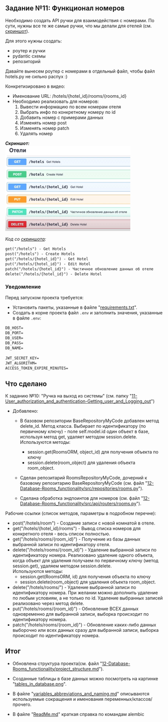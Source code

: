 ## Задание №11: Функционал номеров
Необходимо создать API ручки для взаимодействия с номерами. По сути, 
нужны все те же самые ручки, что мы делали для отелей (см. [скриншот](https://github.com/shilyas-ru/FastAPI_AS/blob/main/12-Database-Rooms_functionality/Screenshot_at_Aug_29_01-19-03.png)).

Для этого нужны создать:
- роутер и ручки
- pydantic схемы
- репозиторий

Давайте вынесем роутер с номерами в отдельный файл, чтобы 
файл hotels.py не сильно распух :)

Конкретизировано в видео:
- Именование URL: /hotels/{hotel_id}/rooms/{rooms_id}
- Необходимо реализовать для номеров:
    1. Вывести информацию по всем номерам отеля
    2. Выбрать инфо по конкретному номеру по id
    3. Добавить номер с примерами данных
    4. Изменять номер post
    5. Изменять номер patch
    6. Удалять номер


***Скриншот:***<br>
<img src="https://github.com/shilyas-ru/FastAPI_AS/blob/main/12-Database-Rooms_functionality/Screenshot_at_Aug_29_01-19-03.png" alt="скриншот" height="270">


*Код со [скриншота](https://github.com/shilyas-ru/FastAPI_AS/blob/main/12-Database-Rooms_functionality/Screenshot_at_Aug_29_01-19-03.png):*
```
get("/hotels") - Get Hotels
post("/hotels") - Create Hotels
get("/hotels/{hotel_id}") - Get Hotel
put("/hotels/{hotel_id}") - Edit Hotel
patch("/hotels/{hotel_id}") - Частичное обновление данных об отеле
delete("/hotels/{hotel_id}") - Delete Hotel
```



### Уведомление
Перед запуском проекта требуется:
- Установить пакеты, указанные в файле "[requirements.txt](https://github.com/shilyas-ru/FastAPI_AS/tree/main/12-Database-Rooms_functionality/requirements.txt)".
- Создать в корне проекта файл `.env` и заполнить значения, указанные в файле `.env`:
```
DB_HOST=
DB_PORT=
DB_USER=
DB_PASS=
DB_NAME=

JWT_SECRET_KEY=
JWT_ALGORITHM=
ACCESS_TOKEN_EXPIRE_MINUTES=
```



## Что сделано

К заданию №10: "Ручка на выход из системы" (см. папку "[11-User_authorization_and_authentication-Getting_user_and_Logging_out](https://github.com/shilyas-ru/FastAPI_AS/tree/main/11-User_authorization_and_authentication-Getting_user_and_Logging_out)")

- Добавлено:
    - В базовом репозитории BaseRepositoryMyCode добавлен метод delete_id. Метод класса. Выбирает по идентификатору 
      (по первичному ключу) - поле self.model.id один объект в базе, используя метод get, удаляет методом session.delete.<br>
      Используются методы:
        - session.get(RoomsORM, object_id) для получения объекта по ключу
        - session.delete(room_object) для удаления объекта room_object.
        
    - Сделан репозитарий RoomsRepositoryMyCode, дочерний к базовому репозитарию BaseRepositoryMyCode (см. файл "[12-Database-Rooms_functionality/src/repositories/rooms.py](https://github.com/shilyas-ru/FastAPI_AS/tree/main/12-Database-Rooms_functionality/src/repositories/rooms.py)").

    - Сделана обработка эндпоинтов для номеров (см. файл "[12-Database-Rooms_functionality/src/api/routers/rooms.py](https://github.com/shilyas-ru/FastAPI_AS/tree/main/12-Database-Rooms_functionality/src/api/routers/rooms.py)").


Рабочие ссылки (список методов, параметры в подробном перечне):
- post("/hotels/room") - Создание записи с новой комнатой в отеле.
- get("/hotels/{hotel_id}/rooms") - Вывод списка номеров для конкретного 
        отеля - весь список полностью.
- get("/hotels/rooms/{room_id}") - Получение из базы данных выбранной 
        записи по идентификатору отеля.
- delete("/hotels/rooms/{room_id}") - Удаление выбранной записи по 
        идентификатору номера.
        Реализовано удаление одного объекта, когда объект для удаления получаем 
        по первичному ключу (метод session.get), удаляем методом session.delete.<br>
        Используются методы:
    - session.get(RoomsORM, id) для получения объекта по ключу
    - session.delete(room_object) для удаления объекта room_object.
- delete("/hotels/rooms/") - Удаление выбранной записи по 
        идентификатору номера.
        При желании можно дополнить удаление по любым условиям, а не только по id.
        Удаление выбранных записей реализовано через метод delete.
- put("/hotels/rooms/{room_id}") - Обновление ВСЕХ данных одновременно 
        для выбранной записи, выборка происходит по идентификатору номера.
- patch("/hotels/rooms/{room_id}") - Обновление каких-либо данных выборочно 
        или всех данных сразу для выбранной записи, выборка происходит по 
        идентификатору номера.



## Итог

- Обновлена структура проекта(см. файл "[12-Database-Rooms_functionality/project_structure.md](https://github.com/shilyas-ru/FastAPI_AS/tree/main/12-Database-Rooms_functionality/project_structure.md)").

- Созданные таблицы в базе данных можно посмотреть на картинке "[tables_in_database.png](https://github.com/shilyas-ru/FastAPI_AS/blob/main/12-Database-Rooms_functionality/tables_in_database.png)".

- В файле "[variables_abbreviations_and_naming.md](https://github.com/shilyas-ru/FastAPI_AS/blob/main/12-Database-Rooms_functionality/src/models/variables_abbreviations_and_naming.md)" описываются используемые сокращения и именования переменных/классов/прочего.

- В файле "[ReadMe.md](https://github.com/shilyas-ru/FastAPI_AS/blob/main/12-Database-Rooms_functionality/src/models/ReadMe.md)" краткая справка по командам alembic
